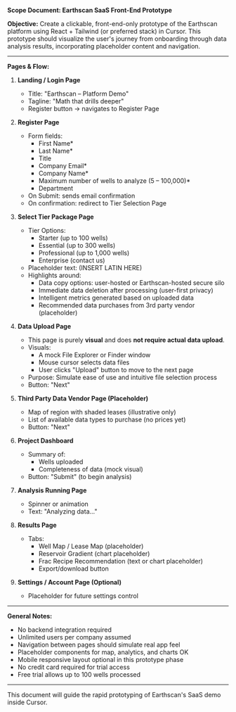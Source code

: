 **Scope Document: Earthscan SaaS Front-End Prototype**

**Objective:**
Create a clickable, front-end-only prototype of the Earthscan platform using React + Tailwind (or preferred stack) in Cursor. This prototype should visualize the user's journey from onboarding through data analysis results, incorporating placeholder content and navigation.

---

**Pages & Flow:**

1. **Landing / Login Page**
   - Title: "Earthscan – Platform Demo"
   - Tagline: "Math that drills deeper"
   - Register button → navigates to Register Page

2. **Register Page**
   - Form fields:
     - First Name*  
     - Last Name*  
     - Title  
     - Company Email*  
     - Company Name*  
     - Maximum number of wells to analyze (5 – 100,000)*  
     - Department
   - On Submit: sends email confirmation
   - On confirmation: redirect to Tier Selection Page

3. **Select Tier Package Page**
   - Tier Options:
     - Starter (up to 100 wells)
     - Essential (up to 300 wells)
     - Professional (up to 1,000 wells)
     - Enterprise (contact us)
   - Placeholder text: (INSERT LATIN HERE)
   - Highlights around:
     - Data copy options: user-hosted or Earthscan-hosted secure silo
     - Immediate data deletion after processing (user-first privacy)
     - Intelligent metrics generated based on uploaded data
     - Recommended data purchases from 3rd party vendor (placeholder)

4. **Data Upload Page**
   - This page is purely **visual** and does **not require actual data upload**.
   - Visuals:
     - A mock File Explorer or Finder window
     - Mouse cursor selects data files
     - User clicks "Upload" button to move to the next page
   - Purpose: Simulate ease of use and intuitive file selection process
   - Button: "Next"

5. **Third Party Data Vendor Page (Placeholder)**
   - Map of region with shaded leases (illustrative only)
   - List of available data types to purchase (no prices yet)
   - Button: "Next"

6. **Project Dashboard**
   - Summary of:
     - Wells uploaded
     - Completeness of data (mock visual)
   - Button: "Submit" (to begin analysis)

7. **Analysis Running Page**
   - Spinner or animation
   - Text: "Analyzing data..."

8. **Results Page**
   - Tabs:
     - Well Map / Lease Map (placeholder)
     - Reservoir Gradient (chart placeholder)
     - Frac Recipe Recommendation (text or chart placeholder)
     - Export/download button

9. **Settings / Account Page (Optional)**
   - Placeholder for future settings control

---

**General Notes:**
- No backend integration required
- Unlimited users per company assumed
- Navigation between pages should simulate real app feel
- Placeholder components for map, analytics, and charts OK
- Mobile responsive layout optional in this prototype phase
- No credit card required for trial access
- Free trial allows up to 100 wells processed

---

This document will guide the rapid prototyping of Earthscan's SaaS demo inside Cursor.

